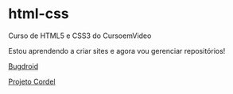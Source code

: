 # html-css
 Curso de HTML5 e CSS3 do CursoemVideo

Estou aprendendo a criar sites e agora vou gerenciar repositórios!

<a href='https://gabrielrevolti.github.io/html-css/desafios/d010/android.html' target='_blank'>Bugdroid</a>

<a href='https://gabrielrevolti.github.io/html-css/desafios/d012/index.html' target='_blank'>Projeto Cordel</a>